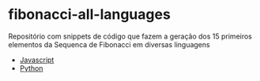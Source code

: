 # fibonacci-all-languages
Repositório com snippets de código que fazem a geração dos 15 primeiros elementos da Sequenca de Fibonacci em diversas linguagens 

- [Javascript](./javascript/README.md)
- [Python](./python/README.md)
